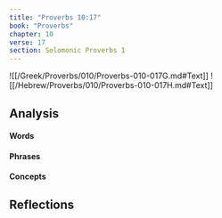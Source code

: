 ```yaml
---
title: "Proverbs 10:17"
book: "Proverbs"
chapter: 10
verse: 17
section: Solomonic Proverbs 1
---
```

![[/Greek/Proverbs/010/Proverbs-010-017G.md#Text]]
![[/Hebrew/Proverbs/010/Proverbs-010-017H.md#Text]]

## Analysis

#### Words

#### Phrases

#### Concepts

## Reflections
